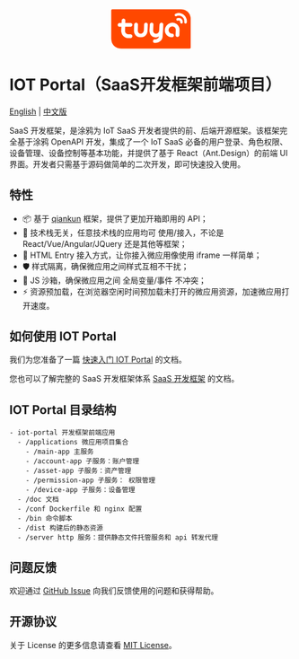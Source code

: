 <center><p align="center"><img src="./tuya_logo.png" width="28%" height="28%" /></p></center>

IOT Portal（SaaS开发框架前端项目）
===

[English](README.md) | [中文版](README_zh.md)


SaaS 开发框架，是涂鸦为 IoT SaaS 开发者提供的前、后端开源框架。该框架完全基于涂鸦 OpenAPI 开发，集成了一个 IoT SaaS 必备的用户登录、角色权限、设备管理、设备控制等基本功能，并提供了基于 React（Ant.Design）的前端 UI 界面。开发者只需基于源码做简单的二次开发，即可快速投入使用。

## 特性

- 📦 基于 [qiankun](https://qiankun.umijs.org/zh/guide) 框架，提供了更加开箱即用的 API；
- 📱 技术栈无关，任意技术栈的应用均可 使用/接入，不论是 React/Vue/Angular/JQuery 还是其他等框架；
- 💪 HTML Entry 接入方式，让你接入微应用像使用 iframe 一样简单；
- 🛡​ 样式隔离，确保微应用之间样式互相不干扰；
- 🧳 JS 沙箱，确保微应用之间 全局变量/事件 不冲突；
- ⚡️ 资源预加载，在浏览器空闲时间预加载未打开的微应用资源，加速微应用打开速度。

##  如何使用 IOT Portal

我们为您准备了一篇 [快速入门 IOT Portal](./doc/Quick_start.md) 的文档。

您也可以了解完整的 SaaS 开发框架体系 [SaaS 开发框架](https://developer.tuya.com/cn/docs/iot/SaaSDevelopmentFramework?id=Kaps8jd0mowem) 的文档。


## IOT Portal 目录结构

```
- iot-portal 开发框架前端应用
  - /applications 微应用项目集合
    - /main-app 主服务
    - /account-app 子服务：账户管理
    - /asset-app 子服务：资产管理
    - /permission-app 子服务： 权限管理
    - /device-app 子服务：设备管理
  - /doc 文档
  - /conf Dockerfile 和 nginx 配置
  - /bin 命令脚本
  - /dist 构建后的静态资源
  - /server http 服务：提供静态文件托管服务和 api 转发代理
```


## 问题反馈

欢迎通过 [GitHub Issue](https://github.com/tuya/iot-portal/issues) 向我们反馈使用的问题和获得帮助。


## 开源协议

关于 License 的更多信息请查看 [MIT License](./LICENSE)。
